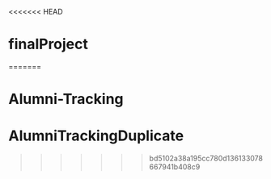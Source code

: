 <<<<<<< HEAD
# finalProject
=======
# Alumni-Tracking
# AlumniTrackingDuplicate
>>>>>>> bd5102a38a195cc780d136133078667941b408c9
